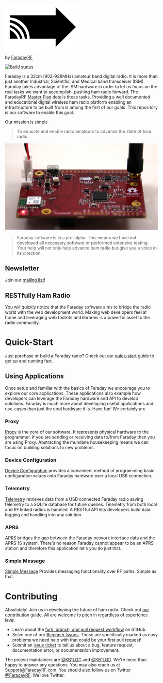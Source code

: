 ![FaradayRF Logo](images/FaradayRF_Logo_small_150px.png)

by [FaradayRF](https://www.faradayrf.com)

[![Build status](https://travis-ci.org/FaradayRF/Faraday-Software.svg?branch=master)](https://travis-ci.org/FaradayRF/Faraday-Software?branch=master)

Faraday is a 33cm (902-928MHz) amateur band digital radio. It is more than just another Industrial, Scientific, and Medical band transceiver (ISM). Faraday takes advantage of the ISM hardware in order to let us focus on the real tasks we want to accomplish, pushing ham radio forward. The FaradayRF [Master Plan](https://faradayrf.com/faradayrf-master-plan/) details these tasks. Providing a well documented and educational digital wireless ham radio platform enabling an infrastructure to be built from is among the first of our goals. This repository is our software to enable this goal.

Our mission is simple
>To educate and enable radio amateurs to advance the state of ham radio

![Faraday Rev D1 radio](images/FaradayTop_VCC_MOSFET_1500w_LowRes.jpg)

> Faraday software is in a pre-alpha. This means we have not developed all necessary software or performed extensive testing. Your help will not only help advance ham radio but give you a voice in its direction.

## Newsletter
Join our [mailing list](http://eepurl.com/cdsu21)!

## RESTfully Ham Radio
You will quickly notice that the Faraday software aims to bridge the radio world with the web development world. Making web developers feel at home and leveraging web toolkits and libraries is a powerful asset to the radio community.

# Quick-Start
Just purchase or build a Faraday radio? Check out our [quick-start](Tutorials/start) guide to get up and running fast.

## Using Applications
Once setup and familiar with the basics of Faraday we encourage you to explore our core applications. These applications also example how developers can leverage the Faraday hardware and API to develop solutions. Faraday is much more about developing useful applications and use-cases than just the cool hardware it is. Have fun! We certainly are.

### Proxy
[Proxy](Proxy/) is the core of our software. It represents physical hardware to the programmer. If you are sending or receiving data to/from Faraday then you are using Proxy. Abstracting the mundane housekeeping means we can focus on building solutions to new problems.

### Device Configuration
[Device Configuration](Applications/deviceconfiguration) provides a convenient method of programming basic configuration values onto Faraday hardware over a local USB connection.

### Telemetry
[Telemetry](Applications/Telemetry/) retrieves data from a USB connected Faraday radio saving telemetry to a SQLite database for future queries. Telemetry from both local and RF linked radios is handled. A RESTful API lets developers build data logging and handling into any solution.

### APRS
[APRS](Applications/APRS) bridges the gap between the Faraday network interface data and the APRS-IS system. There's no reason Faraday cannot appear to be an APRS station and therefore this application let's you do just that.

### Simple Message
[Simple Message](Applications/simplemessage) Provides messaging functionality over RF paths. Simple as that.

# Contributing
Absolutely! Join us in developing the future of ham radio. Check out [our contribution](CONTRIBUTING.md) guide. All are welcome to pitch in regardless of experience level.
 * Learn about the [fork, branch, and pull request workflow](https://gist.github.com/Chaser324/ce0505fbed06b947d962) on GitHub.
 * Solve one of our [Beginner Issues](https://github.com/FaradayRF/Faraday-Software/labels/Beginner). These are specifically marked as easy problems we need help with that could be your first pull request!
 * Submit an [issue ticket](https://github.com/FaradayRF/Faraday-Software/issues) to tell us about a bug, feature request, documentation error, or documentation improvement.

The project maintainers are [@KB1LQC](https://github.com/kb1lqc) and [@KB1LQD](https://github.com/kb1lqd). We're more than happy to answer any questions. You may also reach us at Support@FaradayRF.com. You should also follow us on Twitter [@FaradayRF](https://twitter.com/faradayrf). We love Twitter.
